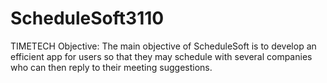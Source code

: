 # ScheduleSoft3110
TIMETECH
Objective:  The main objective of ScheduleSoft is to develop an efficient app for users so that they may schedule with several companies who can then reply to their meeting suggestions. 

